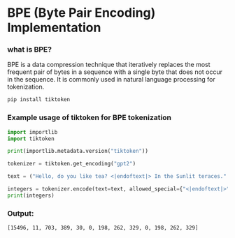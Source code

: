 # BPE (Byte Pair Encoding) Implementation

### what is BPE?

 BPE is a data compression technique that iteratively replaces the most frequent pair of bytes in a sequence with a single byte that does not occur in the sequence. It is commonly used in natural language processing for tokenization.

```python
pip install tiktoken
```
### Example usage of tiktoken for BPE tokenization
```python
import importlib
import tiktoken

print(importlib.metadata.version("tiktoken"))

tokenizer = tiktoken.get_encoding("gpt2")

text = ("Hello, do you like tea? <|endoftext|> In the Sunlit teraces." "of someUnknownPlace.")

integers = tokenizer.encode(text=text, allowed_special={"<|endoftext|>"})
print(integers)

```


### Output: 
`[15496, 11, 703, 389, 30, 0, 198, 262, 329, 0, 198, 262, 329]`